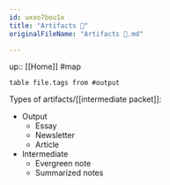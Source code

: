 ```yaml
---
id: uxxo7bou1x
title: "Artifacts 💎"
originalFileName: "Artifacts 💎.md"

---
```


up:: [[Home]]
#map

```dataview
table file.tags from #output
```

Types of artifacts/[[intermediate packet]]:

* Output
  * Essay
  * Newsletter
  * Article
* Intermediate
  * Evergreen note
  * Summarized notes
